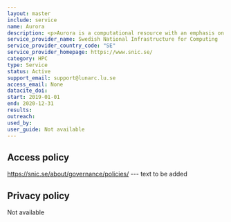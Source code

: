 ```yaml
---
layout: master
include: service
name: Aurora
description: <p>Aurora is a computational resource with an emphasis on usability and visual processing offering, for example, a graphical desktop environment for login.</p>
service_provider_name: Swedish National Infrastructure for Computing
service_provider_country_code: "SE"
service_provider_homepage: https://www.snic.se/
category: HPC
type: Service
status: Active
support_email: support@lunarc.lu.se
access_email: None
datacite_doi: 
start: 2019-01-01
end: 2020-12-31
results:
outreach:
used_by: 
user_guide: Not available
---
```



## Access policy
https://snic.se/about/governance/policies/ --- text to be added

## Privacy policy
Not available
